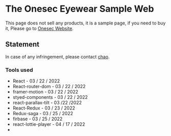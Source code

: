 # The Onesec Eyewear Sample Web 

This page does not sell any products, it is a sample page, if you need to buy it, Please go to  [Onesec Website](https://www.oneseceyewear.com.tw).

## Statement

In case of any infringement, please contact [chao](yuho0298@gmail.com).

### Tools used

* React - 03 / 22 / 2022
* React-router-dom - 03 / 22 / 2022
* framer-motion - 03 / 22 / 2022
* styed-components - 03 / 22 / 2022
* react-parallax-tilt - 03 /22 /2022
* React-Redux - 03 / 23 / 2022
* Redux-saga -  03 / 25 / 2022
* firbase -  03 / 25 / 2022
* react-lottie-player - 04 / 17 / 2022
* 